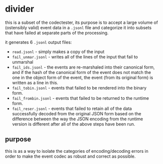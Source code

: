 # divider

this is a subset of the codectester, its purpose is to accept a large volume of (ostensibly valid) event data in a 
`.jsonl` file and categorize it into subsets that have failed at separate parts of the processing.

it generates 6 `.jsonl` output files:

- `read.jsonl` - simply makes a copy of the input
- `fail_unmar.jsonl` - writes all of the lines of the input that fail to unmarshal
- `fail_ids.jsonl` - the events are re-marshaled into their canonical form, and if the hash of the canonical form of the 
   event does not match the one in the object form of the event, the event (from its original form) is written as a line 
   in this.
- `fail_tobin.jsonl` - events that failed to be rendered into the binary form.
- `fail_frombin.jsonl` - events that failed to be returned to the runtime form.
- `fail_reser.jsonl` - events that failed to retain all of the data successfully decoded from the original JSON form based on
   the difference between the way the JSON encoding from the runtime version is different after all of the above steps
   have been run.

## purpose

this is as a way to isolate the categories of encoding/decoding errors in order to make the event codec as robust and 
correct as possible.
